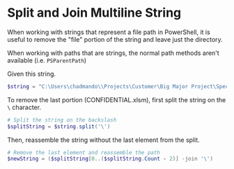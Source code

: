 # Split and Join Multiline String

When working with strings that represent a file path in PowerShell, it is useful to remove the "file" portion of the string and leave just the directory.

When working with paths that are strings, the normal path methods aren't available (i.e. `PSParentPath`)

Given this string.

```powershell
$string = "C:\Users\chadmando\\Projects\Customer\Big Major Project\Special Folder\CONFIDENTIAL.xlsm"
```

To remove the last portion (CONFIDENTIAL.xlsm), first split the string on the `\` character.

```powershell
# Split the string on the backslash
$splitString = $string.split('\')
```

Then, reassemble the string without the last element from the split.

```powershell
# Remove the last element and reassemble the path
$newString = ($splitString[0..($splitString.Count - 2)] -join '\')
```
